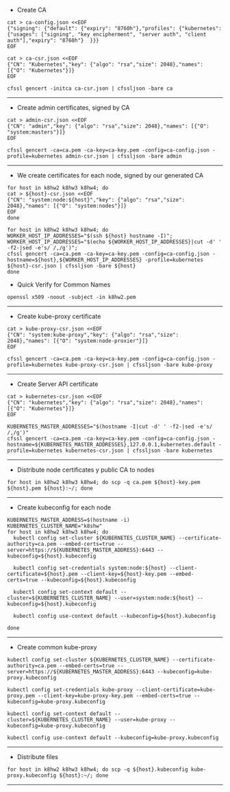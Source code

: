 * Create CA
~~~
cat > ca-config.json <<EOF
{"signing": {"default": {"expiry": "8760h"},"profiles": {"kubernetes": {"usages": ["signing", "key encipherment", "server auth", "client auth"],"expiry": "8760h"}	}}}
EOF
~~~

~~~
cat > ca-csr.json <<EOF
{"CN": "Kubernetes","key": {"algo": "rsa","size": 2048},"names": [{"O": "Kubernetes"}]}
EOF
~~~


~~~
cfssl gencert -initca ca-csr.json | cfssljson -bare ca
~~~

--------------------------

* Create admin certificates, signed by CA

~~~
cat > admin-csr.json <<EOF
{"CN": "admin","key": {"algo": "rsa","size": 2048},"names": [{"O": "system:masters"}]}
EOF
~~~

~~~
cfssl gencert -ca=ca.pem -ca-key=ca-key.pem -config=ca-config.json -profile=kubernetes admin-csr.json | cfssljson -bare admin
~~~
--------------------------

* We create certificates for each node, signed by our generated CA

~~~
for host in k8hw2 k8hw3 k8hw4; do 
cat > ${host}-csr.json <<EOF
{"CN": "system:node:${host}","key": {"algo": "rsa","size": 2048},"names": [{"O": "system:nodes"}]}
EOF
done
~~~

~~~
for host in k8hw2 k8hw3 k8hw4; do 
WORKER_HOST_IP_ADDRESSES="$(ssh ${host} hostname -I)";
WORKER_HOST_IP_ADDRESSES="$(echo ${WORKER_HOST_IP_ADDRESSES}|cut -d' ' -f2-|sed -e's/ /,/g')";
cfssl gencert -ca=ca.pem -ca-key=ca-key.pem -config=ca-config.json -hostname=${host},${WORKER_HOST_IP_ADDRESSES} -profile=kubernetes ${host}-csr.json | cfssljson -bare ${host}
done
~~~

* Quick Verify for Common Names
~~~
openssl x509 -noout -subject -in k8hw2.pem
~~~
----------------------------------

* Create kube-proxy certificate

~~~
cat > kube-proxy-csr.json <<EOF
{"CN": "system:kube-proxy","key": {"algo": "rsa","size": 2048},"names": [{"O": "system:node-proxier"}]}
EOF
~~~

~~~
cfssl gencert -ca=ca.pem -ca-key=ca-key.pem -config=ca-config.json -profile=kubernetes kube-proxy-csr.json | cfssljson -bare kube-proxy
~~~

-----------------------------------

* Create Server API certificate

~~~
cat > kubernetes-csr.json <<EOF
{"CN": "kubernetes","key": {"algo": "rsa","size": 2048},"names": [{"O": "Kubernetes"}]}
EOF
~~~

~~~
KUBERNETES_MASTER_ADDRESSES="$(hostname -I|cut -d' ' -f2-|sed -e's/ /,/g')"
cfssl gencert -ca=ca.pem -ca-key=ca-key.pem -config=ca-config.json -hostname=${KUBERNETES_MASTER_ADDRESSES},127.0.0.1,kubernetes.default -profile=kubernetes kubernetes-csr.json | cfssljson -bare kubernetes
~~~

-----------------------------------

* Distribute node certificates y public CA to nodes 

~~~
for host in k8hw2 k8hw3 k8hw4; do scp -q ca.pem ${host}-key.pem ${host}.pem ${host}:~/; done
~~~
----------------------------------

* Create kubeconfig for each node

~~~
KUBERNETES_MASTER_ADDRESS=$(hostname -i)
KUBERNETES_CLUSTER_NAME="k8shw"
for host in k8hw2 k8hw3 k8hw4; do
  kubectl config set-cluster ${KUBERNETES_CLUSTER_NAME} --certificate-authority=ca.pem --embed-certs=true --server=https://${KUBERNETES_MASTER_ADDRESS}:6443 --kubeconfig=${host}.kubeconfig

  kubectl config set-credentials system:node:${host} --client-certificate=${host}.pem --client-key=${host}-key.pem --embed-certs=true --kubeconfig=${host}.kubeconfig

  kubectl config set-context default --cluster=${KUBERNETES_CLUSTER_NAME} --user=system:node:${host} --kubeconfig=${host}.kubeconfig

  kubectl config use-context default --kubeconfig=${host}.kubeconfig

done
~~~

----------------------------------

* Create common kube-proxy

~~~
kubectl config set-cluster ${KUBERNETES_CLUSTER_NAME} --certificate-authority=ca.pem --embed-certs=true --server=https://${KUBERNETES_MASTER_ADDRESS}:6443 --kubeconfig=kube-proxy.kubeconfig

kubectl config set-credentials kube-proxy --client-certificate=kube-proxy.pem --client-key=kube-proxy-key.pem --embed-certs=true --kubeconfig=kube-proxy.kubeconfig

kubectl config set-context default --cluster=${KUBERNETES_CLUSTER_NAME} --user=kube-proxy --kubeconfig=kube-proxy.kubeconfig

kubectl config use-context default --kubeconfig=kube-proxy.kubeconfig

~~~
-----------------------------------

* Distribute files

~~~
for host in k8hw2 k8hw3 k8hw4; do scp -q ${host}.kubeconfig kube-proxy.kubeconfig ${host}:~/; done
~~~

-----------------------------------
